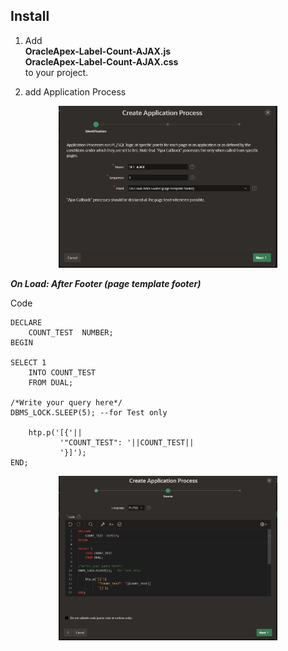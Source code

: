 ## Install

1. Add\
**OracleApex-Label-Count-AJAX.js**\
**OracleApex-Label-Count-AJAX.css**\
to your project.

2. add Application Process

<p align="center">
  <img src="https://github.com/Ruslan-Shevyrev/MediaFilesToGitHub/blob/master/OracleApex-Label-Count-AJAX/1.%20Count-Label-Oracle-APEX-AJAX.png" width="350" title="Application process">
</p>

***On Load: After Footer (page template footer)***

Code

```
DECLARE
    COUNT_TEST  NUMBER;
BEGIN

SELECT 1
    INTO COUNT_TEST
    FROM DUAL;

/*Write your query here*/
DBMS_LOCK.SLEEP(5); --for Test only

    htp.p('[{'||
           '"COUNT_TEST": '||COUNT_TEST||
           '}]');
END;
```

<p align="center">
  <img src="https://github.com/Ruslan-Shevyrev/MediaFilesToGitHub/blob/master/OracleApex-Label-Count-AJAX/2.%20Count-Label-Oracle-APEX-AJAX.png" width="350" title="Application code">
</p>